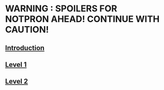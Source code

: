 # **WARNING : SPOILERS FOR NOTPRON AHEAD! CONTINUE WITH CAUTION!**

## [Introduction](introduction.md)

## [Level 1](levels/level1.md)

## [Level 2](levels/level2.md)
